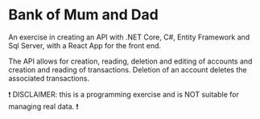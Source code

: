 # Bank of Mum and Dad

An exercise in creating an API with .NET Core, C#, Entity Framework and Sql Server, with a React App for the front end.

The API allows for creation, reading, deletion and editing of accounts and creation and reading of transactions. Deletion of an account deletes the associated transactions.

:exclamation: DISCLAIMER: this is a programming exercise and is NOT suitable for managing real data. :exclamation:
